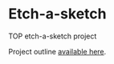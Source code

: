 # Etch-a-sketch
TOP etch-a-sketch project

Project outline [available here](https://www.theodinproject.com/lessons/foundations-etch-a-sketch).
